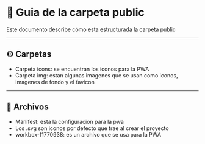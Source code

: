 # 🧬 Guia de la carpeta public

Este documento describe cómo esta estructurada la carpeta public

---

## ⚙️ Carpetas

- Carpeta icons: se encuentran los iconos para la PWA
- Carpeta img: estan algunas imagenes que se usan como iconos, imagenes de fondo y el favicon

---

## 📁 Archivos

- Manifest: esta la configuracion para la pwa
- Los .svg son iconos por defecto que trae al crear el proyecto
- workbox-f1770938: es un archivo que se usa para la PWA
